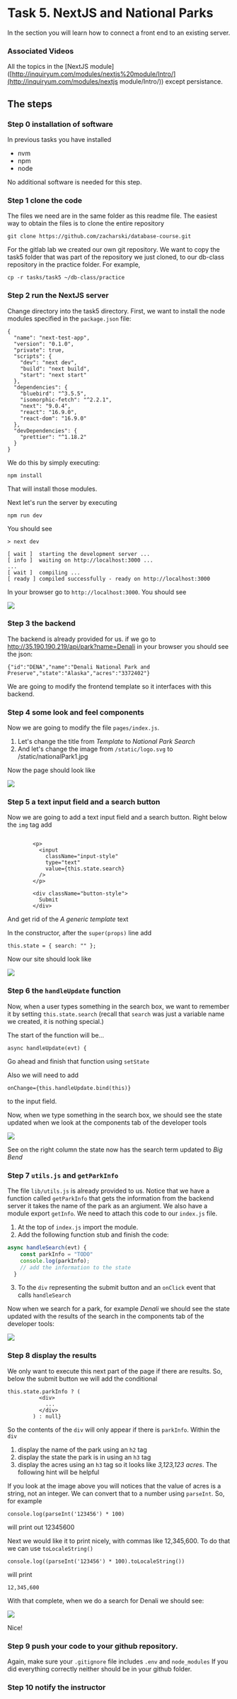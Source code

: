 # Task 5. NextJS and National Parks



In the section you will learn how to connect a front end to an existing server.

### Associated Videos

All the topics in the [NextJS module]([http://inquiryum.com/modules/nextjs%20module/Intro/](http://inquiryum.com/modules/nextjs module/Intro/)) except persistance. 



## The steps

### Step 0 installation of software

In previous tasks you have installed

* nvm
* npm
* node



No additional software is needed for this step.

### Step 1 clone the code

The files we need are in the same folder as this readme file.  The easiest way to obtain the files is to clone the entire repository

`git clone https://github.com/zacharski/database-course.git`

For the gitlab lab we created our own git repository. We want to copy the task5 folder that was part of the repository we just cloned, to our db-class repository in the practice folder.  For example,

`cp -r tasks/task5 ~/db-class/practice`



### Step 2  run the NextJS server

Change directory into the task5 directory. First, we want to install the node modules specified in the `package.json` file:

```
{
  "name": "next-test-app",
  "version": "0.1.0",
  "private": true,
  "scripts": {
    "dev": "next dev",
    "build": "next build",
    "start": "next start"
  },
  "dependencies": {
    "bluebird": "^3.5.5",
    "isomorphic-fetch": "^2.2.1",
    "next": "9.0.4",
    "react": "16.9.0",
    "react-dom": "16.9.0"
  },
  "devDependencies": {
    "prettier": "^1.18.2"
  }
}
```

We do this by simply executing:



```
npm install
```



That will install those modules.



Next let's run the server by executing

```
npm run dev
```

You should see

```
> next dev

[ wait ]  starting the development server ...
[ info ]  waiting on http://localhost:3000 ...
...
[ wait ]  compiling ...
[ ready ] compiled successfully - ready on http://localhost:3000
```



In your browser go to `http://localhost:3000`. You should see

![](../../jumpstart/pics/task5.1.png)

 

### Step 3 the backend





The backend is already provided for us. if we go to http://35.190.190.219/api/park?name=Denali  in your browser you should see the json:

```
{"id":"DENA","name":"Denali National Park and Preserve","state":"Alaska","acres":"3372402"}
```

We are going to modify the frontend template so it interfaces with this backend.

### Step 4 some look and feel components

Now we are going to modify the file `pages/index.js`. 



1. Let's change the title from *Template* to *National Park Search*
2. And let's change the image from `/static/logo.svg` to /static/nationalPark1.jpg

Now the page should look like

![](../../jumpstart/pics/parks2.png)

### Step 5 a text input field and a search button

Now we are going to add a text input field and a search button. Right below the `img` tag add

```

        <p>
          <input
            className="input-style"
            type="text"
            value={this.state.search}
          />
        </p>

        <div className="button-style">
          Submit
        </div>
```

And get rid of the *A generic template* text

In the constructor, after the `super(props)` line add

```
this.state = { search: "" };
```

Now our site should look like

![](../../jumpstart/pics/parks3.png)

### Step 6 the `handleUpdate` function

Now, when a user types something in the search box, we want to remember it by setting  `this.state.search` (recall that `search` was just a variable name we created, it is nothing special.)

The start of the function will be...

```
async handleUpdate(evt) {
```



Go ahead and finish that function using `setState`

Also we will need to add

```
onChange={this.handleUpdate.bind(this)}
```

to the input field.

Now, when we type something in the search box, we should see the state updated when we look at the components tab of the developer tools

![](../../jumpstart/pics/parks4.png)

See on the right column the state now has the search term updated to *Big Bend*



### Step 7 `utils.js` and `getParkInfo`

The file `lib/utils.js` is already provided to us. Notice that we have a function called `getParkInfo` that gets the information from the backend server it takes the name of the park as an argiument. We also have a module export `getInfo`.  We need to attach this code to our `index.js` file.



1. At the top of `index.js` import the module.
2. Add the following function stub and finish the code:


```javascript
async handleSearch(evt) {
    const parkInfo = "TODO"
    console.log(parkInfo);
    // add the information to the state
  }
```



3. To the `div` representing the submit button and an `onClick` event that calls `handleSearch`

Now when we search for a park, for example *Denali* we should see the state updated with the results of the search in the components tab of the developer tools:

![](../../jumpstart/pics/parks5.png)



### Step 8 display the results

We only want to execute this next part of the page if there are results. So, below the submit button we will add the conditional



```
this.state.parkInfo ? (
          <div>
            ...
          </div>
        ) : null}
```

So the contents of the `div` will only appear if there is `parkInfo`.  Within the `div`

1. display the name of the park using an `h2` tag
2. display the state the park is in using an `h3` tag
3. display the acres  using an `h3` tag so it looks like *3,123,123 acres*. The following hint will be helpful

If you look at the image above you will notices that the value of acres is a string, not an integer. We can convert that to a number using `parseInt`. So, for example

```
console.log(parseInt('123456') * 100)
```

will print out 12345600

Next we would like it to print nicely, with commas like 12,345,600. To do that we can use `toLocaleString()`

```
console.log((parseInt('123456') * 100).toLocaleString()) 
```

will print

```
12,345,600
```

With that complete, when we do a search for Denali we should see:

![](../../jumpstart/pics/parks6.png)

Nice!





### Step 9  push your code to your github repository. 

Again, make sure your `.gitignore` file includes `.env` and `node_modules` If you did everything correctly neither should be in your github folder.



### Step 10 notify the instructor 

